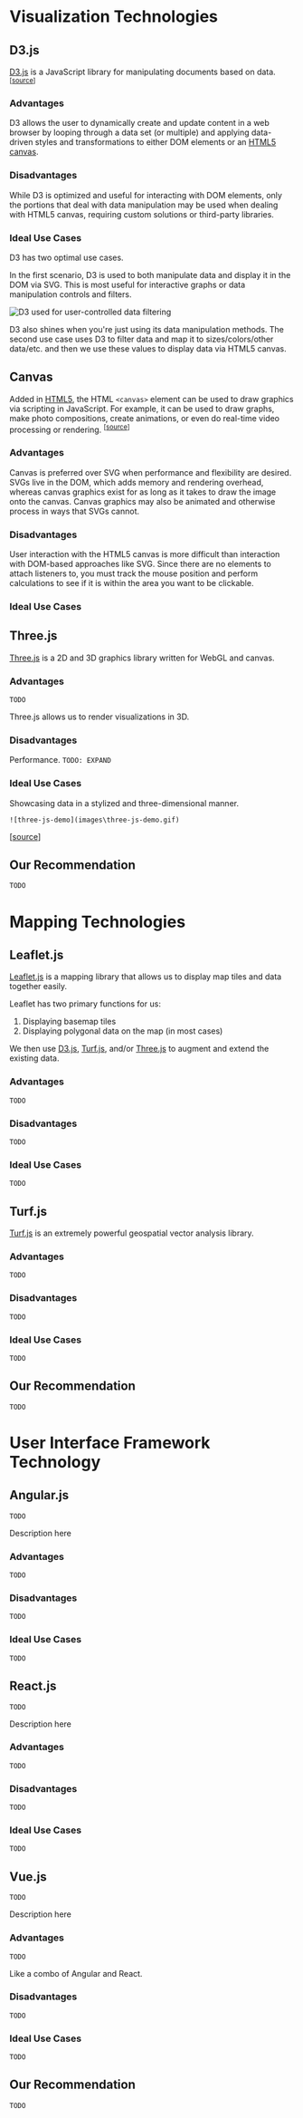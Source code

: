 # Visualization Technologies

## D3.js

[D3.js](https://d3js.org/) is a JavaScript library for manipulating documents based on data. <sup>[[source](https://d3js.org/)]</sup>

### Advantages

D3 allows the user to dynamically create and update content in a web browser by looping through a data set (or multiple) and applying data-driven styles and transformations to either DOM elements or an [HTML5 canvas](#canvas).

### Disadvantages

While D3 is optimized and useful for interacting with DOM elements, only the portions that deal with data manipulation may be used when dealing with HTML5 canvas, requiring custom solutions or third-party libraries.

### Ideal Use Cases

D3 has two optimal use cases.

In the first scenario, D3 is used to both manipulate data and display it in the DOM via SVG. This is most useful for interactive graphs or data manipulation controls and filters.

![D3 used for user-controlled data filtering](images/d3-filtering.gif)

D3 also shines when you're just using its data manipulation methods. The second use case uses D3 to filter data and map it to sizes/colors/other data/etc. and then we use these values to display data via HTML5 canvas.

## Canvas

Added in [HTML5](https://developer.mozilla.org/en-US/docs/HTML/HTML5), the HTML `<canvas>` element can be used to draw graphics via scripting in JavaScript. For example, it can be used to draw graphs, make photo compositions, create animations, or even do real-time video processing or rendering. <sup>[[source](https://developer.mozilla.org/en-US/docs/Web/API/Canvas_API)]</sup>

### Advantages

Canvas is preferred over SVG when performance and flexibility are desired. SVGs live in the DOM, which adds memory and rendering overhead, whereas canvas graphics exist for as long as it takes to draw the image onto the canvas. Canvas graphics may also be animated and otherwise process in ways that SVGs cannot.

### Disadvantages

User interaction with the HTML5 canvas is more difficult than interaction with DOM-based approaches like SVG. Since there are no elements to attach listeners to, you must track the mouse position and perform calculations to see if it is within the area you want to be clickable.

### Ideal Use Cases

## Three.js

[Three.js](https://threejs.org/) is a 2D and 3D graphics library written for WebGL and canvas.

### Advantages

`TODO`

Three.js allows us to render visualizations in 3D.

### Disadvantages

Performance. `TODO: EXPAND`

### Ideal Use Cases

Showcasing data in a stylized and three-dimensional manner.

`![three-js-demo](images\three-js-demo.gif)`

[[source](https://paperplanes.world/)]

## Our Recommendation

`TODO`

# Mapping Technologies

## Leaflet.js

[Leaflet.js](http://leafletjs.com/) is a mapping library that allows us to display map tiles and data together easily.

Leaflet has two primary functions for us:

1. Displaying basemap tiles
1. Displaying polygonal data on the map (in most cases)

We then use [D3.js](#d3js), [Turf.js](#turfjs), and/or [Three.js](#threejs) to augment and extend the existing data.

### Advantages

`TODO`

### Disadvantages

`TODO`

### Ideal Use Cases

`TODO`

## Turf.js

[Turf.js](http://turfjs.org/) is an extremely powerful geospatial vector analysis library.

### Advantages

`TODO`

### Disadvantages

`TODO`

### Ideal Use Cases

`TODO`

## Our Recommendation

`TODO`

# User Interface Framework Technology

## Angular.js

`TODO`

Description here

### Advantages

`TODO`

### Disadvantages

`TODO`

### Ideal Use Cases

`TODO`

## React.js

`TODO`

Description here

### Advantages

`TODO`

### Disadvantages

`TODO`

### Ideal Use Cases

`TODO`

## Vue.js

`TODO`

Description here

### Advantages

`TODO`

Like a combo of Angular and React.

### Disadvantages

`TODO`

### Ideal Use Cases

`TODO`

## Our Recommendation

`TODO`
